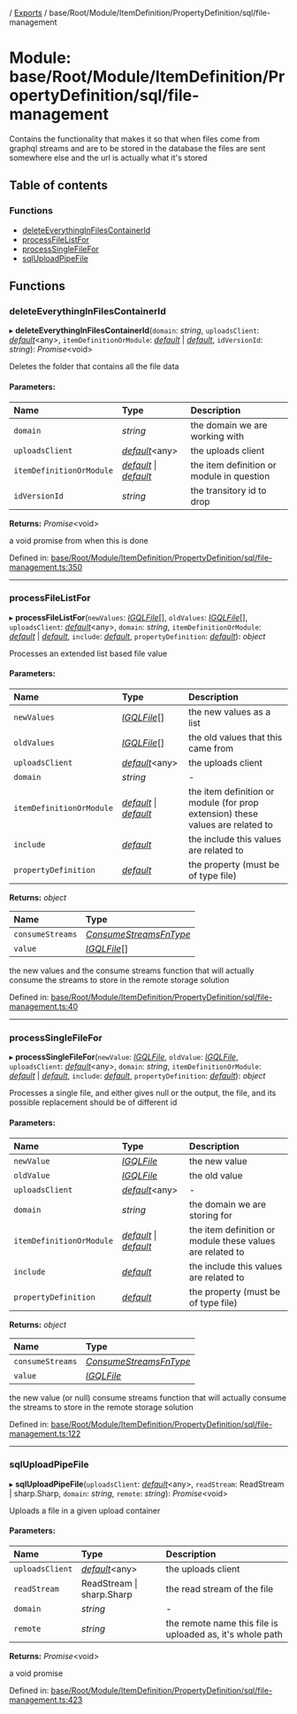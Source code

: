 [](../README.md) / [Exports](../modules.md) / base/Root/Module/ItemDefinition/PropertyDefinition/sql/file-management

# Module: base/Root/Module/ItemDefinition/PropertyDefinition/sql/file-management

Contains the functionality that makes it so that when files come from graphql
streams and are to be stored in the database the files are sent somewhere else
and the url is actually what it's stored

## Table of contents

### Functions

- [deleteEverythingInFilesContainerId](base_root_module_itemdefinition_propertydefinition_sql_file_management.md#deleteeverythinginfilescontainerid)
- [processFileListFor](base_root_module_itemdefinition_propertydefinition_sql_file_management.md#processfilelistfor)
- [processSingleFileFor](base_root_module_itemdefinition_propertydefinition_sql_file_management.md#processsinglefilefor)
- [sqlUploadPipeFile](base_root_module_itemdefinition_propertydefinition_sql_file_management.md#sqluploadpipefile)

## Functions

### deleteEverythingInFilesContainerId

▸ **deleteEverythingInFilesContainerId**(`domain`: *string*, `uploadsClient`: [*default*](../classes/server_services_base_storageprovider.default.md)<any\>, `itemDefinitionOrModule`: [*default*](../classes/base_root_module_itemdefinition.default.md) \| [*default*](../classes/base_root_module.default.md), `idVersionId`: *string*): *Promise*<void\>

Deletes the folder that contains all
the file data

#### Parameters:

Name | Type | Description |
:------ | :------ | :------ |
`domain` | *string* | the domain we are working with   |
`uploadsClient` | [*default*](../classes/server_services_base_storageprovider.default.md)<any\> | the uploads client   |
`itemDefinitionOrModule` | [*default*](../classes/base_root_module_itemdefinition.default.md) \| [*default*](../classes/base_root_module.default.md) | the item definition or module in question   |
`idVersionId` | *string* | the transitory id to drop   |

**Returns:** *Promise*<void\>

a void promise from when this is done

Defined in: [base/Root/Module/ItemDefinition/PropertyDefinition/sql/file-management.ts:350](https://github.com/onzag/itemize/blob/28218320/base/Root/Module/ItemDefinition/PropertyDefinition/sql/file-management.ts#L350)

___

### processFileListFor

▸ **processFileListFor**(`newValues`: [*IGQLFile*](../interfaces/gql_querier.igqlfile.md)[], `oldValues`: [*IGQLFile*](../interfaces/gql_querier.igqlfile.md)[], `uploadsClient`: [*default*](../classes/server_services_base_storageprovider.default.md)<any\>, `domain`: *string*, `itemDefinitionOrModule`: [*default*](../classes/base_root_module_itemdefinition.default.md) \| [*default*](../classes/base_root_module.default.md), `include`: [*default*](../classes/base_root_module_itemdefinition_include.default.md), `propertyDefinition`: [*default*](../classes/base_root_module_itemdefinition_propertydefinition.default.md)): *object*

Processes an extended list based
file value

#### Parameters:

Name | Type | Description |
:------ | :------ | :------ |
`newValues` | [*IGQLFile*](../interfaces/gql_querier.igqlfile.md)[] | the new values as a list   |
`oldValues` | [*IGQLFile*](../interfaces/gql_querier.igqlfile.md)[] | the old values that this came from   |
`uploadsClient` | [*default*](../classes/server_services_base_storageprovider.default.md)<any\> | the uploads client   |
`domain` | *string* | - |
`itemDefinitionOrModule` | [*default*](../classes/base_root_module_itemdefinition.default.md) \| [*default*](../classes/base_root_module.default.md) | the item definition or module (for prop extension) these values are related to   |
`include` | [*default*](../classes/base_root_module_itemdefinition_include.default.md) | the include this values are related to   |
`propertyDefinition` | [*default*](../classes/base_root_module_itemdefinition_propertydefinition.default.md) | the property (must be of type file)   |

**Returns:** *object*

Name | Type |
:------ | :------ |
`consumeStreams` | [*ConsumeStreamsFnType*](base_root_sql.md#consumestreamsfntype) |
`value` | [*IGQLFile*](../interfaces/gql_querier.igqlfile.md)[] |

the new values and the consume streams function that will actually consume the
streams to store in the remote storage solution

Defined in: [base/Root/Module/ItemDefinition/PropertyDefinition/sql/file-management.ts:40](https://github.com/onzag/itemize/blob/28218320/base/Root/Module/ItemDefinition/PropertyDefinition/sql/file-management.ts#L40)

___

### processSingleFileFor

▸ **processSingleFileFor**(`newValue`: [*IGQLFile*](../interfaces/gql_querier.igqlfile.md), `oldValue`: [*IGQLFile*](../interfaces/gql_querier.igqlfile.md), `uploadsClient`: [*default*](../classes/server_services_base_storageprovider.default.md)<any\>, `domain`: *string*, `itemDefinitionOrModule`: [*default*](../classes/base_root_module_itemdefinition.default.md) \| [*default*](../classes/base_root_module.default.md), `include`: [*default*](../classes/base_root_module_itemdefinition_include.default.md), `propertyDefinition`: [*default*](../classes/base_root_module_itemdefinition_propertydefinition.default.md)): *object*

Processes a single file, and either gives
null or the output, the file, and its possible replacement
should be of different id

#### Parameters:

Name | Type | Description |
:------ | :------ | :------ |
`newValue` | [*IGQLFile*](../interfaces/gql_querier.igqlfile.md) | the new value   |
`oldValue` | [*IGQLFile*](../interfaces/gql_querier.igqlfile.md) | the old value   |
`uploadsClient` | [*default*](../classes/server_services_base_storageprovider.default.md)<any\> | - |
`domain` | *string* | the domain we are storing for   |
`itemDefinitionOrModule` | [*default*](../classes/base_root_module_itemdefinition.default.md) \| [*default*](../classes/base_root_module.default.md) | the item definition or module these values are related to   |
`include` | [*default*](../classes/base_root_module_itemdefinition_include.default.md) | the include this values are related to   |
`propertyDefinition` | [*default*](../classes/base_root_module_itemdefinition_propertydefinition.default.md) | the property (must be of type file)   |

**Returns:** *object*

Name | Type |
:------ | :------ |
`consumeStreams` | [*ConsumeStreamsFnType*](base_root_sql.md#consumestreamsfntype) |
`value` | [*IGQLFile*](../interfaces/gql_querier.igqlfile.md) |

the new value (or null) consume streams function that will actually consume the
streams to store in the remote storage solution

Defined in: [base/Root/Module/ItemDefinition/PropertyDefinition/sql/file-management.ts:122](https://github.com/onzag/itemize/blob/28218320/base/Root/Module/ItemDefinition/PropertyDefinition/sql/file-management.ts#L122)

___

### sqlUploadPipeFile

▸ **sqlUploadPipeFile**(`uploadsClient`: [*default*](../classes/server_services_base_storageprovider.default.md)<any\>, `readStream`: ReadStream \| sharp.Sharp, `domain`: *string*, `remote`: *string*): *Promise*<void\>

Uploads a file in a given upload container

#### Parameters:

Name | Type | Description |
:------ | :------ | :------ |
`uploadsClient` | [*default*](../classes/server_services_base_storageprovider.default.md)<any\> | the uploads client   |
`readStream` | ReadStream \| sharp.Sharp | the read stream of the file   |
`domain` | *string* | - |
`remote` | *string* | the remote name this file is uploaded as, it's whole path   |

**Returns:** *Promise*<void\>

a void promise

Defined in: [base/Root/Module/ItemDefinition/PropertyDefinition/sql/file-management.ts:423](https://github.com/onzag/itemize/blob/28218320/base/Root/Module/ItemDefinition/PropertyDefinition/sql/file-management.ts#L423)
